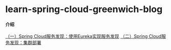 # learn-spring-cloud-greenwich-blog

#### 介绍

[（一）Spring Cloud服务发现：使用Eureka实现服务发现](https://gitee.com/yuqihaha/learn-spring-cloud-greenwich-blog/blob/master/%EF%BC%88%E4%B8%80%EF%BC%89Spring%20Cloud%E6%9C%8D%E5%8A%A1%E5%8F%91%E7%8E%B0%EF%BC%9A%E4%BD%BF%E7%94%A8Eureka%E5%AE%9E%E7%8E%B0%E6%9C%8D%E5%8A%A1%E5%8F%91%E7%8E%B0.md)
[（二）Spring Cloud服务发现：集群部署](https://gitee.com/yuqihaha/learn-spring-cloud-greenwich-blog/blob/master/%EF%BC%88%E4%BA%8C%EF%BC%89Spring%20Cloud%E6%9C%8D%E5%8A%A1%E5%8F%91%E7%8E%B0%EF%BC%9A%E9%9B%86%E7%BE%A4%E9%83%A8%E7%BD%B2.md)

